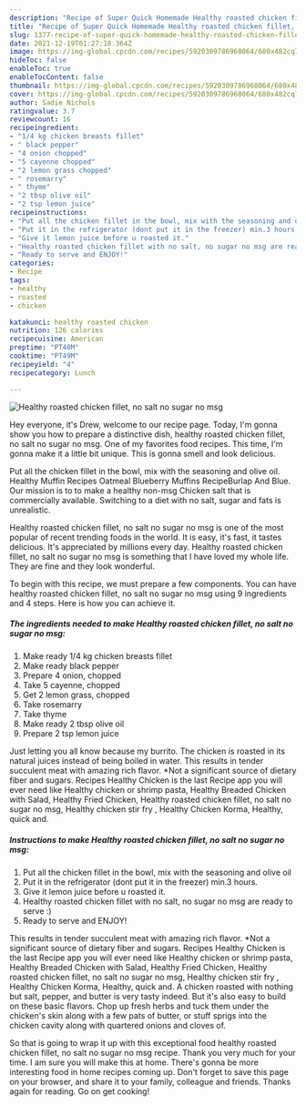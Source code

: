 ```yaml
---
description: "Recipe of Super Quick Homemade Healthy roasted chicken fillet, no salt no sugar no msg"
title: "Recipe of Super Quick Homemade Healthy roasted chicken fillet, no salt no sugar no msg"
slug: 1377-recipe-of-super-quick-homemade-healthy-roasted-chicken-fillet-no-salt-no-sugar-no-msg
date: 2021-12-19T01:27:18.364Z
image: https://img-global.cpcdn.com/recipes/5920309786968064/680x482cq70/healthy-roasted-chicken-fillet-no-salt-no-sugar-no-msg-recipe-main-photo.jpg
hideToc: false
enableToc: true
enableTocContent: false
thumbnail: https://img-global.cpcdn.com/recipes/5920309786968064/680x482cq70/healthy-roasted-chicken-fillet-no-salt-no-sugar-no-msg-recipe-main-photo.jpg
cover: https://img-global.cpcdn.com/recipes/5920309786968064/680x482cq70/healthy-roasted-chicken-fillet-no-salt-no-sugar-no-msg-recipe-main-photo.jpg
author: Sadie Nichols
ratingvalue: 3.7
reviewcount: 16
recipeingredient:
- "1/4 kg chicken breasts fillet"
- " black pepper"
- "4 onion chopped"
- "5 cayenne chopped"
- "2 lemon grass chopped"
- " rosemarry"
- " thyme"
- "2 tbsp olive oil"
- "2 tsp lemon juice"
recipeinstructions:
- "Put all the chicken fillet in the bowl, mix with the seasoning and olive oil"
- "Put it in the refrigerator (dont put it in the freezer) min.3 hours."
- "Give it lemon juice before u roasted it."
- "Healthy roasted chicken fillet with no salt, no sugar no msg are ready to serve :)"
- "Ready to serve and ENJOY!"
categories:
- Recipe
tags:
- healthy
- roasted
- chicken

katakunci: healthy roasted chicken 
nutrition: 126 calories
recipecuisine: American
preptime: "PT40M"
cooktime: "PT49M"
recipeyield: "4"
recipecategory: Lunch

---
```



![Healthy roasted chicken fillet, no salt no sugar no msg](https://img-global.cpcdn.com/recipes/5920309786968064/680x482cq70/healthy-roasted-chicken-fillet-no-salt-no-sugar-no-msg-recipe-main-photo.jpg)

Hey everyone, it's Drew, welcome to our recipe page. Today, I'm gonna show you how to prepare a distinctive dish, healthy roasted chicken fillet, no salt no sugar no msg. One of my favorites food recipes. This time, I'm gonna make it a little bit unique. This is gonna smell and look delicious.

Put all the chicken fillet in the bowl, mix with the seasoning and olive oil. Healthy Muffin Recipes Oatmeal Blueberry Muffins RecipeBurlap And Blue. Our mission is to to make a healthy non-msg Chicken salt that is commercially available. Switching to a diet with no salt, sugar and fats is unrealistic.

Healthy roasted chicken fillet, no salt no sugar no msg is one of the most popular of recent trending foods in the world. It is easy, it's fast, it tastes delicious. It's appreciated by millions every day. Healthy roasted chicken fillet, no salt no sugar no msg is something that I have loved my whole life. They are fine and they look wonderful.


To begin with this recipe, we must prepare a few components. You can have healthy roasted chicken fillet, no salt no sugar no msg using 9 ingredients and 4 steps. Here is how you can achieve it.

<!--inarticleads1-->

##### The ingredients needed to make Healthy roasted chicken fillet, no salt no sugar no msg:

1. Make ready 1/4 kg chicken breasts fillet
1. Make ready  black pepper
1. Prepare 4 onion, chopped
1. Take 5 cayenne, chopped
1. Get 2 lemon grass, chopped
1. Take  rosemarry
1. Take  thyme
1. Make ready 2 tbsp olive oil
1. Prepare 2 tsp lemon juice


Just letting you all know because my burrito. The chicken is roasted in its natural juices instead of being boiled in water. This results in tender succulent meat with amazing rich flavor. *Not a significant source of dietary fiber and sugars. Recipes Healthy Chicken is the last Recipe app you will ever need like Healthy chicken or shrimp pasta, Healthy Breaded Chicken with Salad, Healthy Fried Chicken, Healthy roasted chicken fillet, no salt no sugar no msg, Healthy chicken stir fry , Healthy Chicken Korma, Healthy, quick and. 

<!--inarticleads2-->

##### Instructions to make Healthy roasted chicken fillet, no salt no sugar no msg:

1. Put all the chicken fillet in the bowl, mix with the seasoning and olive oil
1. Put it in the refrigerator (dont put it in the freezer) min.3 hours.
1. Give it lemon juice before u roasted it.
1. Healthy roasted chicken fillet with no salt, no sugar no msg are ready to serve :)
1. Ready to serve and ENJOY!

This results in tender succulent meat with amazing rich flavor. *Not a significant source of dietary fiber and sugars. Recipes Healthy Chicken is the last Recipe app you will ever need like Healthy chicken or shrimp pasta, Healthy Breaded Chicken with Salad, Healthy Fried Chicken, Healthy roasted chicken fillet, no salt no sugar no msg, Healthy chicken stir fry , Healthy Chicken Korma, Healthy, quick and. A chicken roasted with nothing but salt, pepper, and butter is very tasty indeed. But it&#39;s also easy to build on these basic flavors. Chop up fresh herbs and tuck them under the chicken&#39;s skin along with a few pats of butter, or stuff sprigs into the chicken cavity along with quartered onions and cloves of. 

So that is going to wrap it up with this exceptional food healthy roasted chicken fillet, no salt no sugar no msg recipe. Thank you very much for your time. I am sure you will make this at home. There's gonna be more interesting food in home recipes coming up. Don't forget to save this page on your browser, and share it to your family, colleague and friends. Thanks again for reading. Go on get cooking!
